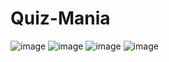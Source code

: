 # Quiz-Mania

![image](https://user-images.githubusercontent.com/96553716/213788969-8b0c6db5-a93a-4e33-82f1-335e64e2d8c5.png)
![image](https://user-images.githubusercontent.com/96553716/213789047-8cad5d1d-e847-43ad-a0a0-c58997d8c705.png)
![image](https://user-images.githubusercontent.com/96553716/213789099-8fa6c07c-dcfc-4780-bf04-ab97e8955485.png)
![image](https://user-images.githubusercontent.com/96553716/213789157-f6d90bbf-9f55-431b-be18-eea0efe0cd89.png)
